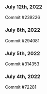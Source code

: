 ### July 12th, 2022

Commit #239226

### July 8th, 2022

Commit #294081

### July 5th, 2022

Commit #314353


### July 4th, 2022

Commit #72281
